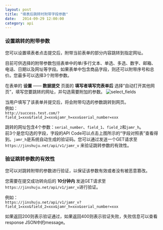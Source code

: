 ```yaml
---
layout: post
title: "填表后跳转时附带字段参数"
date:   2014-09-29 12:00:00
category: api
---
```


### 设置跳转的附带参数

您可以设置填表者点击提交后，附带当前表单的部分内容跳转到指定网址。

目前可供选择的附带参数包括表单中的单/多行文本、单选、多选、数字、邮箱、电话、日期以及网址等字段。如果表单中包含商品字段，则还可以附带序号和总价。您最多可以选择3个附带参数。

在表单的 **设置** —— **数据提交** 页面的 **填写者填写完表单后** 选择“自动打开其他网页”，填写您要跳转的网址，并勾选需要附加的参数。
	![select_fields](http://jinshuju-help-pics.b0.upaiyun.com/images/redirect-with-params.png)

当用户填写了该表单并提交后，将会附带勾选的参数跳转到网页。  
例如：  
`http://success.test.com/?field_1=xxx&field_2=xxx&jamr_h=xxx&serial_number=xxx`

跳转的网址包含4个参数：`serial_number`、`field_1`、`field_2`和`jamr_h`。  
前3个是您勾选的字段，字段的API Code可以点击上图所示的“字段对照表”查看得到。`jamr_h`是系统自动生成的验证码。您可以通过发送一个GET请求至 `https://jinshuju.net/api/v1/jamr_v` 来验证跳转参数的有效性。

### 验证跳转参数的有效性

您可以对跳转附带的参数进行验证，以保证该参数有效或者没有被恶意篡改。

您需要在提交成功转向后的 **10分钟内** 发送GET请求至 `https://jinshuju.net/api/v1/jamr_v`进行验证。

例如：  
`https://jinshuju.net/api/v1/jamr_v?field_1=xxx&field_2=xxx&jamr_h=xxx&serial_number=xxx`

如果返回200则表示验证通过，如果返回400则表示验证失败，失败信息可以查看response JSON中的message。
